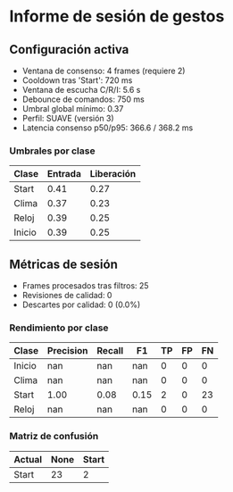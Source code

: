# Informe de sesión de gestos

## Configuración activa
- Ventana de consenso: 4 frames (requiere 2)
- Cooldown tras 'Start': 720 ms
- Ventana de escucha C/R/I: 5.6 s
- Debounce de comandos: 750 ms
- Umbral global mínimo: 0.37
- Perfil: SUAVE (versión 3)
- Latencia consenso p50/p95: 366.6 / 368.2 ms

### Umbrales por clase
| Clase | Entrada | Liberación |
|-------|---------|------------|
| Start | 0.41 | 0.27 |
| Clima | 0.37 | 0.23 |
| Reloj | 0.39 | 0.25 |
| Inicio | 0.39 | 0.25 |

## Métricas de sesión
- Frames procesados tras filtros: 25
- Revisiones de calidad: 0
- Descartes por calidad: 0 (0.0%)

### Rendimiento por clase
| Clase | Precision | Recall | F1 | TP | FP | FN |
|-------|-----------|--------|----|----|----|----|
| Inicio | nan | nan | nan | 0 | 0 | 0 |
| Clima | nan | nan | nan | 0 | 0 | 0 |
| Start | 1.00 | 0.08 | 0.15 | 2 | 0 | 23 |
| Reloj | nan | nan | nan | 0 | 0 | 0 |

### Matriz de confusión
| Actual | None | Start |
| --- | --- | --- |
| Start | 23 | 2 |

